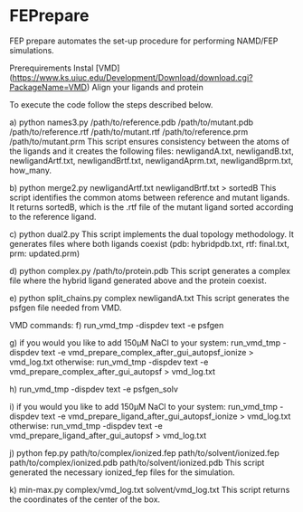# FEPrepare
FEP prepare automates the set-up procedure for performing NAMD/FEP simulations. 

Prerequirements
Instal [VMD] (https://www.ks.uiuc.edu/Development/Download/download.cgi?PackageName=VMD)
Align your ligands and protein

To execute the code follow the steps described below.

a) python names3.py /path/to/reference.pdb /path/to/mutant.pdb /path/to/reference.rtf /path/to/mutant.rtf /path/to/reference.prm /path/to/mutant.prm
This script ensures consistency between the atoms of the ligands and it creates the following files: newligandA.txt, newligandB.txt, newligandArtf.txt, newligandBrtf.txt, newligandAprm.txt, newligandBprm.txt, how_many.

b) python merge2.py newligandArtf.txt newligandBrtf.txt > sortedB
This script identifies the common atoms between reference and mutant ligands. It returns sortedB, which is the .rtf file of the mutant ligand sorted          according to the reference ligand.

c) python dual2.py 
This script implements the dual topology methodology. It generates files where both ligands coexist (pdb: hybridpdb.txt, rtf: final.txt, prm: updated.prm)

d) python complex.py /path/to/protein.pdb
This script generates a complex file where the hybrid ligand generated above and the protein coexist.

e) python split_chains.py complex newligandA.txt
This script generates the psfgen file needed from VMD.

VMD commands:
f) run_vmd_tmp -dispdev text -e psfgen

g) if you would you like to add 150μΜ NaCl to your system:
        run_vmd_tmp -dispdev text -e vmd_prepare_complex_after_gui_autopsf_ionize > vmd_log.txt
   otherwise:
       run_vmd_tmp -dispdev text -e vmd_prepare_complex_after_gui_autopsf > vmd_log.txt

h) run_vmd_tmp -dispdev text -e psfgen_solv

i) if you would you like to add 150μΜ NaCl to your system:
        run_vmd_tmp -dispdev text -e vmd_prepare_ligand_after_gui_autopsf_ionize > vmd_log.txt
   otherwise:
        run_vmd_tmp -dispdev text -e vmd_prepare_ligand_after_gui_autopsf > vmd_log.txt 

j) python fep.py path/to/complex/ionized.fep path/to/solvent/ionized.fep path/to/complex/ionized.pdb path/to/solvent/ionized.pdb
This script generated the necessary ionized_fep files for the simulation.

k) min-max.py complex/vmd_log.txt solvent/vmd_log.txt
This script returns the coordinates of the center of the box.
